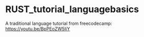 # RUST_tutorial_languagebasics
A traditional language tutorial from freecodecamp: https://youtu.be/BpPEoZW5IiY
